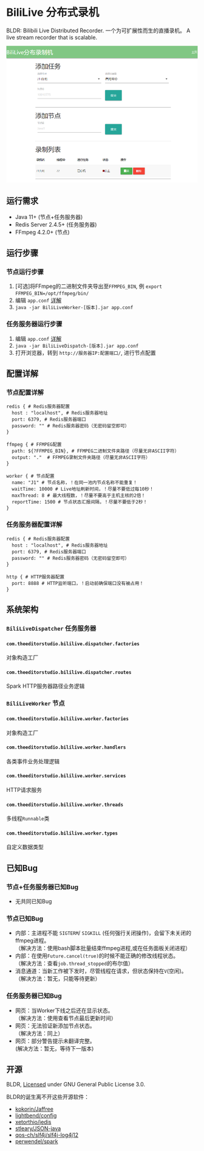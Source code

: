 # BiliLive 分布式录机

BLDR: Bilibili Live Distributed Recorder. 一个为可扩展性而生的直播录机。 A live stream recorder that is scalable. 

![](BiliLiveDispatcher/src/main/resources/web.png)

## 运行需求
 - Java 11+ (节点+任务服务器)
 - Redis Server 2.4.5+ (任务服务器)
 - FFmpeg 4.2.0+ (节点) 

## 运行步骤

### 节点运行步骤
1. [可选]将FFmpeg的二进制文件夹导出至`FFMPEG_BIN`, 例 `export FFMPEG_BIN=/opt/ffmpeg/bin/`
1. 编辑 `app.conf` [详解](#节点配置详解)
1. `java -jar BiliLiveWorker-[版本].jar app.conf`

### 任务服务器运行步骤

1. 编辑 `app.conf` [详解](#任务服务器配置详解)
1. `java -jar BiliLiveDispatch-[版本].jar app.conf`
1. 打开浏览器，转到 `http://服务器IP:配置端口/`, 进行节点配置

## 配置详解

### 节点配置详解
```$HOCON
redis { # Redis服务器配置
  host : "localhost", # Redis服务器地址
  port: 6379, # Redis服务器端口
  password: "" # Redis服务器密码（无密码留空即可）
}

ffmpeg { # FFMPEG配置
  path: ${?FFMPEG_BIN}, # FFMPEG二进制文件夹路径（尽量无非ASCII字符）
  output: "."  # FFMPEG录制文件夹路径（尽量无非ASCII字符）
}

worker { # 节点配置
  name: "J1" # 节点名称，！在同一池内节点名称不能重复！
  waitTime: 10000 # Live地址刷新时间，！尽量不要低过每10秒！
  maxThread: 8 # 最大线程数，！尽量不要高于主机主核的2倍！
  reportTime: 1500 # 节点状态汇报间隔，！尽量不要低于2秒！
}
```

### 任务服务器配置详解

```$HOCON
redis { # Redis服务器配置
  host : "localhost", # Redis服务器地址
  port: 6379, # Redis服务器端口
  password: "" # Redis服务器密码（无密码留空即可）
}

http { # HTTP服务器配置
  port: 8888 # HTTP监听端口，！启动前确保端口没有被占用！
}
```

## 系统架构

### `BiliLiveDispatcher` 任务服务器

#### `com.theeditorstudio.bililive.dispatcher.factories`
对象构造工厂

#### `com.theeditorstudio.bililive.dispatcher.routes`
Spark HTTP服务器路径业务逻辑

### `BiliLiveWorker` 节点

#### `com.theeditorstudio.bililive.worker.factories`
对象构造工厂

#### `com.theeditorstudio.bililive.worker.handlers`
各类事件业务处理逻辑

#### `com.theeditorstudio.bililive.worker.services`
HTTP请求服务

#### `com.theeditorstudio.bililive.worker.threads`
多线程`Runnable`类

#### `com.theeditorstudio.bililive.worker.types`
自定义数据类型

## 已知Bug

### 节点+任务服务器已知Bug
 - 无共同已知Bug

### 节点已知Bug
 - 内部：主进程不能 `SIGTERM`/ `SIGKILL` (任何强行关闭操作)，会留下未关闭的ffmpeg进程。\
    （解决方法：使用bash脚本批量结束ffmpeg进程,或在任务面板关闭进程）
 - 内部：在使用`Future.cancel(true)`的时候不能正确的修改线程状态。\
    （解决方法：查看`job.thread_stopped`的布尔值）
 - 消息通道：当新工作被下发时，尽管线程在请求，但状态保持在`V`(空闲)。\
    （解决方法：暂无，只能等待更新）

### 任务服务器已知Bug
 - 网页：当Worker下线之后还在显示状态。\
    （解决方法：使用查看节点最后更新时间）
 - 网页：无法验证新添加节点状态。\
    （解决方法：同上）
 - 网页：部分警告提示未翻译完整。\
    (解决方法：暂无，等待下一版本)

## 开源

BLDR, [Licensed](LICENSE) under GNU General Public License 3.0.

BLDR的诞生离不开这些开源软件：
 - [kokorin/Jaffree](https://github.com/kokorin/Jaffree)
 - [lightbend/config](https://github.com/lightbend/config)
 - [xetorthio/jedis](https://github.com/xetorthio/jedis)
 - [stleary/JSON-java](https://github.com/stleary/JSON-java)
 - [qos-ch/slf4j/slf4j-log4j12](https://github.com/qos-ch/slf4j/tree/master/slf4j-log4j12)
 - [perwendel/spark](https://github.com/perwendel/spark)